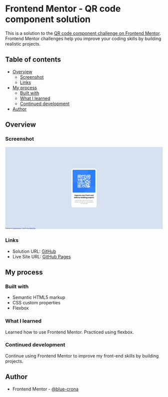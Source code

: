 # Frontend Mentor - QR code component solution

This is a solution to the [QR code component challenge on Frontend Mentor](https://www.frontendmentor.io/challenges/qr-code-component-iux_sIO_H). Frontend Mentor challenges help you improve your coding skills by building realistic projects. 

## Table of contents

- [Overview](#overview)
  - [Screenshot](#screenshot)
  - [Links](#links)
- [My process](#my-process)
  - [Built with](#built-with)
  - [What I learned](#what-i-learned)
  - [Continued development](#continued-development)
- [Author](#author)

## Overview

### Screenshot

![](./screenshot.jpg)

### Links

- Solution URL: [GitHub](https://github.com/blue-crona/frontendmentor-qr-code-component)
- Live Site URL: [GitHub Pages](https://blue-crona.github.io/frontendmentor-qr-code-component/)

## My process

### Built with

- Semantic HTML5 markup
- CSS custom properties
- Flexbox

### What I learned

Learned how to use Frontend Mentor.
Practiced using flexbox.

### Continued development

Continue using Frontend Mentor to improve my front-end skills by building projects.

## Author

- Frontend Mentor - [@blue-crona](https://www.frontendmentor.io/profile/blue-crona)
